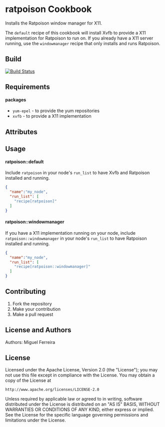 ratpoison Cookbook
===========================
Installs the Ratpoison window manager for X11.

The `default` recipe of this cookbook will install Xvfb
to provide a X11 implementation for Ratpoison to run on.
If you already have a X11 server running, use the
`windowmanager` recipe that only installs and runs
Ratpoison.

Build
-----

[![Build Status](https://travis-ci.org/miguelaferreira/ratpoison.svg?branch=setup-travis-ci)](https://travis-ci.org/miguelaferreira/ratpoison)

Requirements
------------
#### packages
- `yum-epel` - to provide the yum repositories
- `xvfb`     - to provide a X11 implementation

Attributes
----------

Usage
-----
#### ratpoison::default
Include `ratpoison` in your node's `run_list` to have Xvfb and Ratpoison installed and running.

```json
{
  "name":"my_node",
  "run_list": [
    "recipe[ratpoison]"
  ]
}
```

#### ratpoison::windowmanager
If you have a X11 implementation running on
your node, include `ratpoison::windowmanager` in your node's
`run_list` to have Ratpoison installed and running.

```json
{
  "name":"my_node",
  "run_list": [
    "recipe[ratpoison::windowmanager]"
  ]
}
```

Contributing
------------

1. Fork the repository
2. Make your contribution
3. Make a pull request

License and Authors
-------------------
Authors: Miguel Ferreira

License
-------

Licensed under the Apache License, Version 2.0 (the "License");
you may not use this file except in compliance with the License.
You may obtain a copy of the License at

    http://www.apache.org/licenses/LICENSE-2.0

Unless required by applicable law or agreed to in writing, software
distributed under the License is distributed on an "AS IS" BASIS,
WITHOUT WARRANTIES OR CONDITIONS OF ANY KIND, either express or implied.
See the License for the specific language governing permissions and
limitations under the License.
